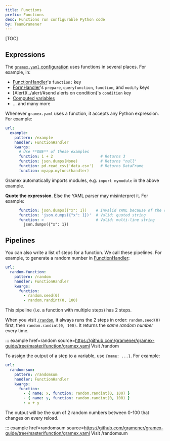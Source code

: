 ```yaml
---
title: Functions
prefix: Functions
desc: Functions run configurable Python code
by: TeamGramener
---
```


[TOC]

## Expressions

The [`gramex.yaml` configuration](../config/) uses functions in several places. For example, in:

- [FunctionHandler](../functionhandler/)'s `function:` key
- [FormHandler](../formhandler/#formhandler-transforms)'s `prepare`, `queryfunction`, `function`, and `modify` keys
- [Alert](../alert/#send alerts on condition)'s `condition` key
- [Computed variables](../config/#computed-variables)
- ... and many more

Whenever `gramex.yaml` uses a function, it accepts any Python expression. For example:

```yaml
url:
  example:
    pattern: /example
    handler: FunctionHandler
    kwargs:
      # Use **ONE** of these examples
      function: 1 + 2                     # Returns 3
      function: json.dumps(None)          # Returns "null"
      function: pd.read_csv('data.csv')   # Returns DataFrame
      function: myapp.myfunc(handler)
```

Gramex automatically imports modules, e.g. `import mymodule` in the above example.

**Quote the expression**. Else the YAML parser may misinterpret it. For example:

```yaml
      function: json.dumps({"x": 1})    # Invalid YAML because of the colon (:)
      function: 'json.dumps({"x": 1})'  # Valid: quoted string
      function: >                       # Valid: multi-line string
        json.dumps({"x": 1})
```

## Pipelines

You can also write a list of steps for a function. We call these pipelines. For example, to generate a random number in [FunctionHandler](../functionhandler/):

```yaml
url:
  random-function:
    pattern: /random
    handler: FunctionHandler
    kwargs:
      function:
        - random.seed(0)
        - random.randint(0, 100)
```

This pipeline (i.e. a function with multiple steps) has 2 steps.

When you visit [`/random`](random), it always runs the 2 steps in order: `random.seed(0)` first, then `random.randint(0, 100)`. It returns the _same random number_ every time.

::: example href=random source=https://github.com/gramener/gramex-guide/tree/master/function/gramex.yaml
Visit /random

To assign the output of a step to a variable, use `{name: ...}`. For example:

```yaml
url:
  random-sum:
    pattern: /randomsum
    handler: FunctionHandler
    kwargs:
      function:
        - { name: x, function: random.randint(0, 100) }
        - { name: y, function: random.randint(0, 100) }
        - x + y
```

The output will be the sum of 2 random numbers between 0-100 that changes on every reload.

::: example href=randomsum source=https://github.com/gramener/gramex-guide/tree/master/function/gramex.yaml
Visit /randomsum
